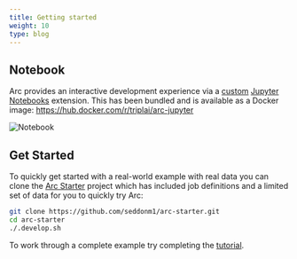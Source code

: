```yaml
---
title: Getting started
weight: 10
type: blog
---
```


## Notebook

Arc provides an interactive development experience via a [custom](https://github.com/tripl-ai/arc-jupyter) [Jupyter Notebooks](https://jupyter.org/) extension. This has been bundled and is available as a Docker image: https://hub.docker.com/r/triplai/arc-jupyter

![Notebook](/img/arc-starter.png)

## Get Started

To quickly get started with a real-world example with real data you can clone the [Arc Starter](https://github.com/tripl-ai/arc-starter) project which has included job definitions and a limited set of data for you to quickly try Arc:

```bash
git clone https://github.com/seddonm1/arc-starter.git
cd arc-starter
./.develop.sh
```

To work through a complete example try completing the [tutorial](/tutorial).